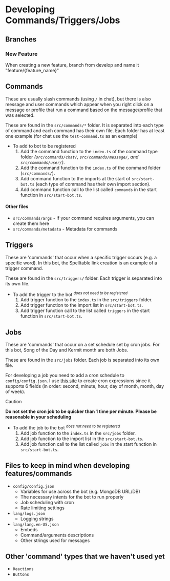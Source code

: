 # Developing Commands/Triggers/Jobs

## Branches

### New Feature
When creating a new feature, branch from develop and name it "feature/{feature_name}"

## Commands

These are usually slash commands (using `/` in chat), but there is also message and user commands which appear when you right click on a message or profile that run a command based on the message/profile that was selected.

These are found in the `src/commands/*` folder. It is separated into each type of command and each command has their own file. Each folder has at least one example (for chat use the `test-command.ts` as an example)

-   To add to bot to be registered
    1. Add the command function to the `index.ts` of the command type folder _(`src/commands/chat/`, `src/commands/message/`, and `src/commands/user/`)_.
    2. Add the command function to the `index.ts` of the command folder (`src/commands/`).
    3. Add command function to the imports at the start of `src/start-bot.ts` (each type of command has their own import section).
    4. Add command function call to the list called `commands` in the start function in `src/start-bot.ts`.

#### Other files

-   `src/commands/args` - If your command requires arguments, you can create them here
-   `src/commands/metadata` - Metadata for commands

## Triggers

These are 'commands' that occur when a specific trigger occurs (e.g. a specific word). In this bot, the Spelltable link creation is an example of a trigger command.

These are found in the `src/triggers/` folder. Each trigger is separated into its own file.

-   To add the trigger to the bot <sup>_does not need to be registered_</sup>
    1. Add trigger function to the `index.ts` in the `src/triggers` folder.
    2. Add trigger function to the import list in `src/start-bot.ts`.
    3. Add trigger function call to the list called `triggers` in the start function in `src/start-bot.ts`.

## Jobs

These are 'commands' that occur on a set schedule set by cron jobs. For this bot, Song of the Day and Kermit month are both Jobs.

These are found in the `src/jobs` folder. Each job is separated into its own file.

For developing a job you need to add a cron schedule to `config/config.json`. I use [this site](https://crontab.cronhub.io) to create cron expressions since it supports 6 fields (in order: second, minute, hour, day of month, month, day of week).

> [!CAUTION]
> **Do not set the cron job to be quicker than 1 time per minute. Please be reasonable in your scheduling**

-   To add the job to the bot <sup>_does not need to be registered_</sup>
    1. Add job function to the `index.ts` in the `src/jobs` folder.
    2. Add job function to the import list in the `src/start-bot.ts`.
    3. Add job function call to the list called `jobs` in the start function in `src/start-bot.ts`.

## Files to keep in mind when developing features/commands

-   `config/config.json`
    -   Variables for use across the bot (e.g. MongoDB URL/DB)
    -   The necessary intents for the bot to run properly
    -   Job scheduling with cron
    -   Rate limiting settings
-   `lang/logs.json`
    -   Logging strings
-   `lang/lang.en-US.json`
    -   Embeds
    -   Command/arguments descriptions
    -   Other strings used for messages

## Other 'command' types that we haven't used yet

-   `Reactions`
-   `Buttons`
